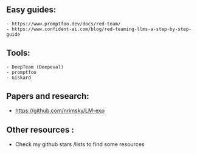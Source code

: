 ```table-of-contents
```

## Easy guides:
	- https://www.promptfoo.dev/docs/red-team/
	- https://www.confident-ai.com/blog/red-teaming-llms-a-step-by-step-guide

## Tools: 
	- DeepTeam (Deepeval)
	- promptfoo
	- Giskard

## Papers and research:
- https://github.com/nrimsky/LM-exp


## Other resources : 
- Check my github stars /lists to find some resources